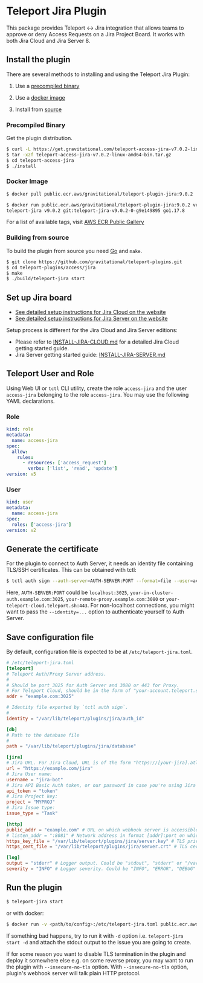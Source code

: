 # Teleport Jira Plugin

This package provides Teleport <-> Jira integration that allows teams to approve
or deny Access Requests on a Jira Project Board. It works with both Jira Cloud
and Jira Server 8.

## Install the plugin

There are several methods to installing and using the Teleport Jira Plugin:

1. Use a [precompiled binary](#precompiled-binary)

2. Use a [docker image](#docker-image)

3. Install from [source](#building-from-source)

### Precompiled Binary

Get the plugin distribution.

```bash
$ curl -L https://get.gravitational.com/teleport-access-jira-v7.0.2-linux-amd64-bin.tar.gz
$ tar -xzf teleport-access-jira-v7.0.2-linux-amd64-bin.tar.gz
$ cd teleport-access-jira
$ ./install
```

### Docker Image
```bash
$ docker pull public.ecr.aws/gravitational/teleport-plugin-jira:9.0.2
```

```bash
$ docker run public.ecr.aws/gravitational/teleport-plugin-jira:9.0.2 version
teleport-jira v9.0.2 git:teleport-jira-v9.0.2-0-g9e149895 go1.17.8
```

For a list of available tags, visit [AWS ECR Public Gallery](https://gallery.ecr.aws/gravitational/teleport-plugin-jira)

### Building from source

To build the plugin from source you need [Go](https://go.dev/) and `make`.

```bash
$ git clone https://github.com/gravitational/teleport-plugins.git
$ cd teleport-plugins/access/jira
$ make
$ ./build/teleport-jira start
```

## Set up Jira board

- [See detailed setup instructions for Jira Cloud on the website](https://goteleport.com/docs/enterprise/workflow/ssh-approval-jira-cloud/)
- [See detailed setup instructions for Jira Server on the website](https://goteleport.com/docs/enterprise/workflow/ssh-approval-jira-server/)

Setup process is different for the Jira Cloud and Jira Server editions:

- Please refer to [INSTALL-JIRA-CLOUD.md](./INSTALL-JIRA-CLOUD.md) for a
  detailed Jira Cloud getting started guide.
- Jira Server getting started guide:
  [INSTALL-JIRA-SERVER.md](./INSTALL-JIRA-SERVER.md)

## Teleport User and Role

Using Web UI or `tctl` CLI utility, create the role `access-jira` and the user `access-jira` belonging to the role `access-jira`. You may use the following YAML declarations.

### Role

```yaml
kind: role
metadata:
  name: access-jira
spec:
  allow:
    rules:
      - resources: ['access_request']
        verbs: ['list', 'read', 'update']
version: v5
```

### User

```yaml
kind: user
metadata:
  name: access-jira
spec:
  roles: ['access-jira']
version: v2
```

## Generate the certificate

For the plugin to connect to Auth Server, it needs an identity file containing TLS/SSH certificates. This can be obtained with tctl:

```bash
$ tctl auth sign --auth-server=AUTH-SERVER:PORT --format=file --user=access-jira --out=/var/lib/teleport/plugins/jira/auth_id --ttl=8760h
```

Here, `AUTH-SERVER:PORT` could be `localhost:3025`, `your-in-cluster-auth.example.com:3025`, `your-remote-proxy.example.com:3080` or `your-teleport-cloud.teleport.sh:443`. For non-localhost connections, you might want to pass the `--identity=...` option to authenticate yourself to Auth Server.

## Save configuration file

By default, configuration file is expected to be at `/etc/teleport-jira.toml`.

```toml
# /etc/teleport-jira.toml
[teleport]
# Teleport Auth/Proxy Server address.
#
# Should be port 3025 for Auth Server and 3080 or 443 for Proxy.
# For Teleport Cloud, should be in the form of "your-account.teleport.sh:443".
addr = "example.com:3025"

# Identity file exported by `tctl auth sign`.
#
identity = "/var/lib/teleport/plugins/jira/auth_id"

[db]
# Path to the database file
#
path = "/var/lib/teleport/plugins/jira/database"

[jira]
# Jira URL. For Jira Cloud, URL is of the form "https://[your-jira].atlassian.net":
url = "https://example.com/jira"
# Jira User name:
username = "jira-bot"
# Jira API Basic Auth token, or our password in case you're using Jira Server:
api_token = "token"
# Jira Project key:
project = "MYPROJ"
# Jira Issue type:
issue_type = "Task"

[http]
public_addr = "example.com" # URL on which webhook server is accessible externally, e.g. [https://]teleport-jira.example.com
# listen_addr = ":8081" # Network address in format [addr]:port on which webhook server listens, e.g. 0.0.0.0:443
https_key_file = "/var/lib/teleport/plugins/jira/server.key" # TLS private key
https_cert_file = "/var/lib/teleport/plugins/jira/server.crt" # TLS certificate

[log]
output = "stderr" # Logger output. Could be "stdout", "stderr" or "/var/lib/teleport/jira.log"
severity = "INFO" # Logger severity. Could be "INFO", "ERROR", "DEBUG" or "WARN".
```

## Run the plugin

```bash
$ teleport-jira start
```

or with docker:

```bash
$ docker run -v <path/to/config>:/etc/teleport-jira.toml public.ecr.aws/gravitational/teleport-plugin-jira:9.0.2 start
```

If something bad happens, try to run it with `-d` option i.e. `teleport-jira start -d` and attach the stdout output to the issue you are going to create.

If for some reason you want to disable TLS termination in the plugin and deploy it somewhere else e.g. on some reverse proxy, you may want to run the plugin with `--insecure-no-tls` option. With `--insecure-no-tls` option, plugin's webhook server will talk plain HTTP protocol.
